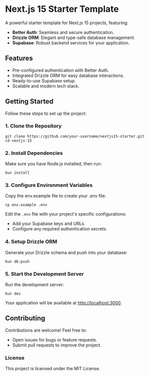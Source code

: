 # Next.js 15 Starter Template

A powerful starter template for Next.js 15 projects, featuring:

- **Better Auth**: Seamless and secure authentication.
- **Drizzle ORM**: Elegant and type-safe database management.
- **Supabase**: Robust backend services for your application.

## Features

- Pre-configured authentication with Better Auth.
- Integrated Drizzle ORM for easy database interactions.
- Ready-to-use Supabase setup.
- Scalable and modern tech stack.

## Getting Started

Follow these steps to set up the project:

### 1\. Clone the Repository

```
git clone https://github.com/your-username/nextjs15-starter.git
cd nextjs-15
```

### 2\. Install Dependencies

Make sure you have Node.js installed, then run:

```
bun install
```

### 3\. Configure Environment Variables

Copy the env.example file to create your .env file:

```
cp env.example .env
```

Edit the `.env` file with your project's specific configurations:

- Add your Supabase keys and URLs.
- Configure any required authentication secrets.

### 4\. Setup Drizzle ORM

Generate your Drizzle schema and push into your database:

```
bun db:push
```

### 5\. Start the Development Server

Run the development server:

```
bun dev
```

Your application will be available at [http://localhost:3000](http://localhost:3000).

## Contributing

Contributions are welcome! Feel free to:

- Open issues for bugs or feature requests.
- Submit pull requests to improve the project.

### License

This project is licensed under the MIT License.
